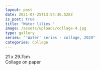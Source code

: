 ```yaml
---
layout: post
date: 2021-07-25T13:54:30.528Z
is_post: true
title: "Water lilies "
image: /assets/uploads/collage-4.jpg
type: gallery
series: "'Water' series - collage, 2020"
categories: Collage
---
```

21 x 29.7cm\
Collage on paper